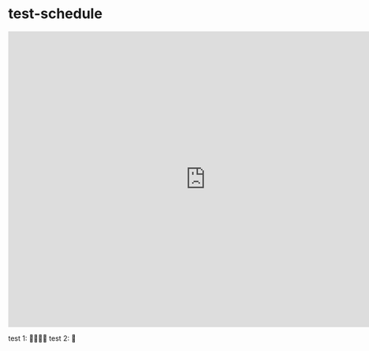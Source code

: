 # test-schedule

<iframe src="https://calendar.google.com/calendar/embed?src=flatironschool.com_a69fc9qsovuurb7eg4de133itg%40group.calendar.google.com&ctz=America%2FNew_York" style="border: 0" width="800" height="600" frameborder="0" scrolling="no"></iframe>

test 1: 🏀⛹🏾‍♀️
test 2: 💖